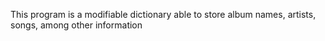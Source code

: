 This program is a modifiable dictionary able to store album names,
artists, songs, among other information